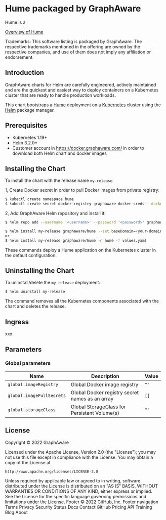 <!--- app-name: Hume -->

# Hume packaged by GraphAware

Hume is a 

[Overview of Hume](https://www.graphaware.com/products/hume/)

Trademarks: This software listing is packaged by GraphAware. The respective trademarks mentioned in the offering are owned by the respective companies, and use of them does not imply any affiliation or endorsement.

## Introduction

GraphAware charts for Helm are carefully engineered, actively maintained and are the quickest and easiest way to deploy containers on a Kubernetes cluster that are ready to handle production workloads.

This chart bootstraps a [Hume](https://github.com/graphaware/hume-helm-charts) deployment on a [Kubernetes](https://kubernetes.io) cluster using the [Helm](https://helm.sh) package manager.

## Prerequisites

- Kubernetes 1.19+
- Helm 3.2.0+
- Customer account in https://docker.graphaware.com/ in order to download both Helm chart and docker images

## Installing the Chart

To install the chart with the release name `my-release`:

1, Create Docker secret in order to pull Docker images from private registry:
```bash
$ kubectl create namespace hume
$ kubectl create secret docker-registry graphaware-docker-creds --docker-server='docker.graphaware.com' --docker-username='<username>' --docker-password='<password>' --docker-email='<email>' -n hume
```
2, Add GraphAware Helm repository and install it:
```bash
$ helm repo add --username '<username>' --password '<password>' graphaware https://docker.graphaware.com/chartrepo/public

$ helm install my-release graphaware/hume --set baseDomain=<your-domain> -n hume
or
$ helm install my-release graphaware/hume -n hume -f values.yaml
```

These commands deploy a Hume application on the Kubernetes cluster in the default configuration.

## Uninstalling the Chart

To uninstall/delete the `my-release` deployment:

```bash
$ helm uninstall my-release
```

The command removes all the Kubernetes components associated with the chart and deletes the release.

## Ingress

xxx

## Parameters

### Global parameters
| Name                      | Description                                     | Value |
| ------------------------- | ----------------------------------------------- | ----- |
| `global.imageRegistry`    | Global Docker image registry                    | `""`  |
| `global.imagePullSecrets` | Global Docker registry secret names as an array | `[]`  |
| `global.storageClass`     | Global StorageClass for Persistent Volume(s)    | `""`  |

## License

Copyright &copy; 2022 GraphAware

Licensed under the Apache License, Version 2.0 (the "License");
you may not use this file except in compliance with the License.
You may obtain a copy of the License at

    http://www.apache.org/licenses/LICENSE-2.0

Unless required by applicable law or agreed to in writing, software
distributed under the License is distributed on an "AS IS" BASIS,
WITHOUT WARRANTIES OR CONDITIONS OF ANY KIND, either express or implied.
See the License for the specific language governing permissions and
limitations under the License.
Footer
© 2022 GitHub, Inc.
Footer navigation
Terms
Privacy
Security
Status
Docs
Contact GitHub
Pricing
API
Training
Blog
About

